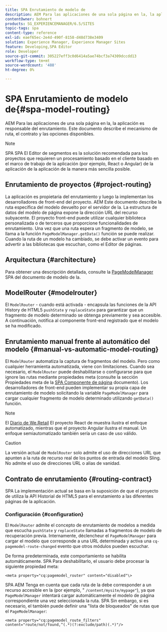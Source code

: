 ```yaml
---
title: SPA Enrutamiento de modelo de
description: AEM Para las aplicaciones de una sola página en la, la aplicación es responsable del enrutamiento. Este documento describe el mecanismo de ruta, el contrato y las opciones disponibles.
contentOwner: bohnert
products: SG_EXPERIENCEMANAGER/6.5/SITES
topic-tags: spa
content-type: reference
exl-id: eaef65ec-2e4d-490f-8158-d48d738e3409
solution: Experience Manager, Experience Manager Sites
feature: Developing,SPA Editor
role: Developer
source-git-commit: 305227eff3c0d6414a5ae74bcf3a74309dccdd13
workflow-type: tm+mt
source-wordcount: '488'
ht-degree: 0%

---
```


# SPA Enrutamiento de modelo de{#spa-model-routing}

AEM Para las aplicaciones de una sola página en la, la aplicación es responsable del enrutamiento. Este documento describe el mecanismo de ruta, el contrato y las opciones disponibles.

>[!NOTE]
>
>SPA SPA El Editor de segmentos es la solución recomendada para los proyectos que requieren un procesamiento basado en el cliente basado en el marco de trabajo de la aplicación (por ejemplo, React o Angular) de la aplicación de la aplicación de la manera más sencilla posible.

## Enrutamiento de proyectos {#project-routing}

La aplicación es propietaria del enrutamiento y luego la implementan los desarrolladores de front-end del proyecto. AEM Este documento describe la ruta específica del modelo devuelto por el servidor de la. La estructura de datos del modelo de página expone la dirección URL del recurso subyacente. El proyecto front-end puede utilizar cualquier biblioteca personalizada o de terceros que proporcione funcionalidades de enrutamiento. Una vez que una ruta espera un fragmento de modelo, se llama a la función `PageModelManager.getData()` función se puede realizar. Cuando la ruta de un modelo ha cambiado, se debe activar un evento para advertir a las bibliotecas que escuchan, como el Editor de páginas.

## Arquitectura {#architecture}

Para obtener una descripción detallada, consulte la [PageModelManager](/help/sites-developing/spa-blueprint.md#pagemodelmanager) SPA del documento de modelo de la.

## ModelRouter {#modelrouter}

El `ModelRouter` - cuando está activada - encapsula las funciones de la API History de HTML5 `pushState` y `replaceState` para garantizar que un fragmento de modelo determinado se obtenga previamente y sea accesible. A continuación, notifica al componente front-end registrado que el modelo se ha modificado.

## Enrutamiento manual frente al automático del modelo {#manual-vs-automatic-model-routing}

El `ModelRouter` automatiza la captura de fragmentos del modelo. Pero como cualquier herramienta automatizada, viene con limitaciones. Cuando sea necesario, el `ModelRouter` puede deshabilitarse o configurarse para que ignore las rutas mediante propiedades meta (consulte la sección Propiedades meta de la [SPA Componente de página](/help/sites-developing/spa-page-component.md) documento). Los desarrolladores de front-end pueden implementar su propia capa de enrutamiento de modelo solicitando la variable `PageModelManager` para cargar cualquier fragmento de modelo determinado utilizando `getData()` función.

>[!NOTE]
>
>El [Diario de We.Retail](https://github.com/adobe/aem-sample-we-retail-journal) El proyecto React de muestra ilustra el enfoque automatizado, mientras que el proyecto Angular ilustra el manual. Un enfoque semiautomatizado también sería un caso de uso válido.

>[!CAUTION]
>
>La versión actual de `ModelRouter` solo admite el uso de direcciones URL que apunten a la ruta de recurso real de los puntos de entrada del modelo Sling. No admite el uso de direcciones URL o alias de vanidad.

## Contrato de enrutamiento {#routing-contract}

SPA La implementación actual se basa en la suposición de que el proyecto de utiliza la API Historial de HTML5 para el enrutamiento a las diferentes páginas de la aplicación.

### Configuración {#configuration}

El `ModelRouter` admite el concepto de enrutamiento de modelos a medida que escucha `pushState` y `replaceState` llamadas a fragmentos de modelo de recuperación previa. Internamente, déclencheur el `PageModelManager` para cargar el modelo que corresponde a una URL determinada y activa una `cq-pagemodel-route-changed` evento que otros módulos pueden escuchar.

De forma predeterminada, este comportamiento se habilita automáticamente. SPA Para deshabilitarlo, el usuario debe procesar la siguiente propiedad meta:

```
<meta property="cq:pagemodel_router" content="disabled"\>
```

SPA AEM Tenga en cuenta que cada ruta de la debe corresponder a un recurso accesible en la (por ejemplo, &quot; `/content/mysite/mypage"`), ya que `PageModelManager` intentará cargar automáticamente el modelo de página correspondiente una vez seleccionada la ruta. SPA Sin embargo, si es necesario, el también puede definir una &quot;lista de bloqueados&quot; de rutas que el `PageModelManager`:

```
<meta property="cq:pagemodel_route_filters" content="route/not/found,^(.*)(?:exclude/path)(.*)"/>
```
